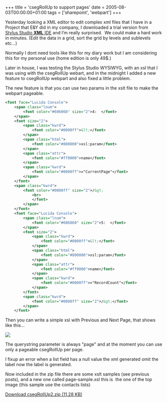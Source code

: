 +++
title = 'csegRollUp to support pages'
date = 2005-08-03T00:00:00+01:00
tags = ['sharepoint', 'webpart']
+++

Yesterday looking a XML editor to edit complex xml files that I have in a Project that E&Y did in my company, I downloaded a trial version from  [Stylus Studio **XML** IDE](https://web.archive.org/web/20080613230259/http://www.ideseg.com/ct.ashx?id=d0576f81-0201-43f7-a89b-a56738e28f14&url=http%3a%2f%2fwww.stylusstudio.com%2findex.html) and I’m really surprised.  We could make a hard work in minutes. (Edit the data in a grid, sort the grid by levels and sublevels  etc...)  
  
Normally I dont need tools like this for my diary work but I am considering this for my personal use (home edition is only 49$.)  
  
Later in house, I was testing the Stylus Studio WYSIWYG, with an xsl that I was using with the csegRollUp webart, and in the midnight I added a new feature to csegRollUp webpart and also fixed a little problem.  
  
The new feature is that you can use two params in the xslt file to make the webpart pageable.

```xml
<font face="Lucida Console">
	<span class="lnum">
		<font color="#606060" size="2">4:  </font>
	</span>
	<font size="2">
		<span class="kwrd">
			<font color="#0000ff">&lt;</font>
		</span>
		<span class="html">
			<font color="#800000">xsl:param</font>
		</span>
		<span class="attr">
			<font color="#ff0000">name</font>
		</span>
		<span class="kwrd">
			<font color="#0000ff">="CurrentPage"</font>
		</span>
	</font>
	<span class="kwrd">
		<font color="#0000ff" size="2">/&gt;
			<br>
			</font>
		</span>
	</font>
	<font face="Lucida Console">
		<span class="lnum">
			<font color="#606060" size="2">5:  </font>
		</span>
		<font size="2">
			<span class="kwrd">
				<font color="#0000ff">&lt;</font>
			</span>
			<span class="html">
				<font color="#800000">xsl:param</font>
			</span>
			<span class="attr">
				<font color="#ff0000">name</font>
			</span>
			<span class="kwrd">
				<font color="#0000ff">="RecordCount"</font>
			</span>
		</font>
		<span class="kwrd">
			<font color="#0000ff" size="2">/&gt;</font>
		</span>
	</font>
```

Then you can write a simple xsl with Previous and Next Page, that shows like this...

![](/images/Sharepoint/csegRollUp-pageable1.gif)

The querystring parameter is always "page" and at the moment you can use only a pageable csegRollUp per page.

I fixup an error when a list field has a null value the xml generated omit the label now the label is generated.

Now included in the zip file there are some xslt samples (see previous posts), and a new one called page-sample.xsl this is  the one of the top image (this sample use the contacts lists)

[Download csegRollUp2.zip (11,28 KB)](https://web.archive.org/web/20080613230259/http://www.ideseg.com/ct.ashx?id=d0576f81-0201-43f7-a89b-a56738e28f14&url=http%3a%2f%2fwww.ideseg.com%2fcontent%2fbinary%2fcsegRollUp2.zip)